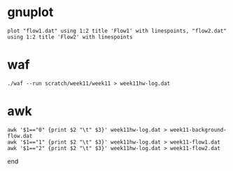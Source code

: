 # gnuplot
    plot "flow1.dat" using 1:2 title 'Flow1' with linespoints, "flow2.dat" using 1:2 title 'Flow2' with linespoints
# waf
    ./waf --run scratch/week11/week11 > week11hw-log.dat
# awk
    awk '$1=="0" {print $2 "\t" $3}' week11hw-log.dat > week11-background-flow.dat
    awk '$1=="1" {print $2 "\t" $3}' week11hw-log.dat > week11-flow1.dat
    awk '$1=="2" {print $2 "\t" $3}' week11hw-log.dat > week11-flow2.dat
end